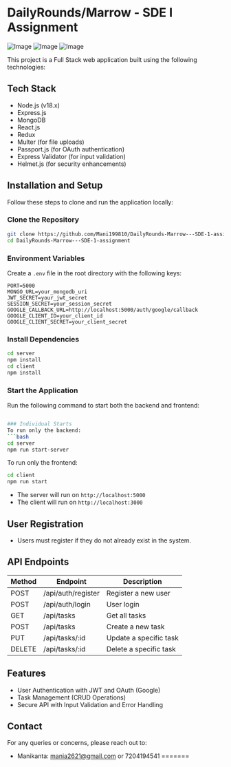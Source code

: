 # DailyRounds/Marrow - SDE I Assignment
![Image](https://github.com/user-attachments/assets/b204175e-b58b-420c-8179-aa5279cbc790)
![Image](https://github.com/user-attachments/assets/2f79d214-7259-4a6f-9d9d-97ebb3a193bb)
![Image](https://github.com/user-attachments/assets/d1ca3171-042e-4eb3-ada4-6dad7e35d054)



This project is a Full Stack web application built using the following technologies:

## Tech Stack

- Node.js (v18.x)
- Express.js
- MongoDB
- React.js
- Redux
- Multer (for file uploads)
- Passport.js (for OAuth authentication)
- Express Validator (for input validation)
- Helmet.js (for security enhancements)

## Installation and Setup

Follow these steps to clone and run the application locally:

### Clone the Repository
```bash
git clone https://github.com/Mani199810/DailyRounds-Marrow---SDE-1-assignment.git
cd DailyRounds-Marrow---SDE-1-assignment
```
### Environment Variables
Create a `.env` file in the root directory with the following keys:
```
PORT=5000
MONGO_URL=your_mongodb_uri
JWT_SECRET=your_jwt_secret
SESSION_SECRET=your_session_secret
GOOGLE_CALLBACK_URL=http://localhost:5000/auth/google/callback
GOOGLE_CLIENT_ID=your_client_id
GOOGLE_CLIENT_SECRET=your_client_secret
```

### Install Dependencies
```bash
cd server
npm install
cd client
npm install
```


### Start the Application
Run the following command to start both the backend and frontend:
```bash

### Individual Starts 
To run only the backend:
```bash
cd server
npm run start-server
```

To run only the frontend:
```bash
cd client
npm run start
```
- The server will run on `http://localhost:5000`
- The client will run on `http://localhost:3000`

## User Registration

- Users must register if they do not already exist in the system.

## API Endpoints

| Method | Endpoint           | Description            |
|--------|--------------------|------------------------|
| POST   | /api/auth/register | Register a new user    |
| POST   | /api/auth/login    | User login             |
| GET    | /api/tasks         | Get all tasks          |
| POST   | /api/tasks         | Create a new task      |
| PUT    | /api/tasks/:id     | Update a specific task |
| DELETE | /api/tasks/:id     | Delete a specific task |

## Features

-  User Authentication with JWT and OAuth (Google)
-  Task Management (CRUD Operations)
-  Secure API with Input Validation and Error Handling

## Contact

For any queries or concerns, please reach out to:
- Manikanta: [mania2621@gmail.com](mailto:mania2621@gmail.com) or 7204194541
=======
